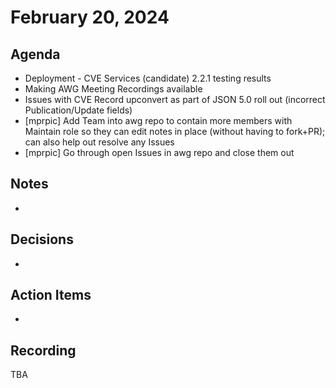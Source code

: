 # February 20, 2024

## Agenda

* Deployment - CVE Services (candidate) 2.2.1 testing results
* Making AWG Meeting Recordings available
* Issues with CVE Record upconvert as part of JSON 5.0 roll out (incorrect Publication/Update fields)
* [mprpic] Add Team into awg repo to contain more members with Maintain role so they can edit notes in place (without having to fork+PR); can also help out resolve any Issues
* [mprpic] Go through open Issues in awg repo and close them out

## Notes

*

## Decisions

*

## Action Items

*

## Recording

TBA
